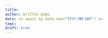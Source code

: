 ```yaml
---
title: 
author: Griffin Dube
date: <% await tp.date.now("YYYY-MM-DDT") %>
tags: 
draft: true
---
```

